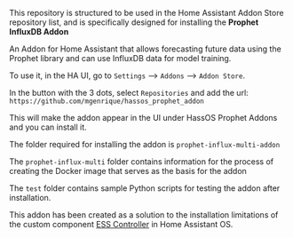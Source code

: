 This repository is structured to be used in the Home Assistant Addon Store repository list, and is specifically designed for installing the **Prophet InfluxDB Addon**

An Addon for Home Assistant that allows forecasting future data using the Prophet library and can use InfluxDB data for model training.

To use it, in the HA UI, go to `Settings` --> `Addons` --> `Addon Store`.

In the button with the 3 dots, select `Repositories` and add the url: `https://github.com/mgenrique/hassos_prophet_addon`

This will make the addon appear in the UI under HassOS Prophet Addons and you can install it.

The folder required for installing the addon is `prophet-influx-multi-addon`

The `prophet-influx-multi` folder contains information for the process of creating the Docker image that serves as the basis for the addon

The `test` folder contains sample Python scripts for testing the addon after installation.

This addon has been created as a solution to the installation limitations of the custom component [ESS Controller](https://github.com/mgenrique/ESS_ControllerHA) in Home Assistant OS.

